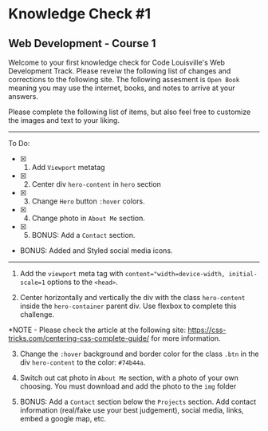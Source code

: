 # Knowledge Check #1
## Web Development - Course 1

Welcome to your first knowledge check for Code Louisville's Web Development Track. Please reveiw the following list of changes and corrections to the following site. The following assesment is `Open Book` meaning you may use the internet, books, and notes to arrive at your answers. 


Please complete the following list of items, but also feel free to customize the images and text to your liking. 

---

To Do:

- [X] 1. Add `Viewport` metatag
- [X] 2. Center div `hero-content` in `hero` section
- [X] 3. Change `Hero` button `:hover` colors.
- [X] 4. Change photo in `About Me` section.
- [X] 5. BONUS: Add a `Contact` section.
- BONUS: Added and Styled social media icons. 

---

1. Add the `viewport` meta tag with `content="width=device-width, initial-scale=1` options to the `<head>`.

2. Center horizontally and vertically the div with the class `hero-content` inside the `hero-container` parent div. Use flexbox to complete this challenge. 

*NOTE - Please check the article at the following site: https://css-tricks.com/centering-css-complete-guide/ for more information.

3. Change the `:hover` background and border color for the class `.btn` in the div `hero-content` to the color: `#74b44a`. 

4. Switch out cat photo in `About Me` section, with a photo of your own choosing. You must download and add the photo to the `img` folder 

5. BONUS: Add a `Contact` section below the `Projects` section. Add contact information (real/fake use your best judgement), social media, links, embed a google map, etc.
